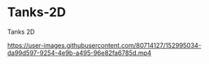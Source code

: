 # Tanks-2D
Tanks 2D


https://user-images.githubusercontent.com/80714127/152995034-da99d597-9254-4e9b-a495-96e82fa6785d.mp4

